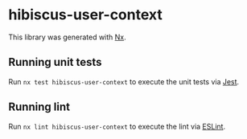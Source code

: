 # hibiscus-user-context

This library was generated with [Nx](https://nx.dev).

## Running unit tests

Run `nx test hibiscus-user-context` to execute the unit tests via [Jest](https://jestjs.io).

## Running lint

Run `nx lint hibiscus-user-context` to execute the lint via [ESLint](https://eslint.org/).
